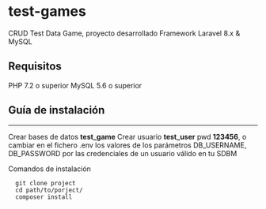 # test-games
CRUD Test Data Game, proyecto desarrollado Framework Laravel 8.x & MySQL

## Requisitos

  PHP 7.2 o superior
  MySQL 5.6 o superior

## Guía de instalación
---
  Crear bases de datos **test_game**
  Crear usuario **test_user** pwd **123456**, o cambiar en el fichero .env los valores de los parámetros DB_USERNAME, DB_PASSWORD por las credenciales de un usuario válido en tu SDBM

  Comandos de instalación
```
  git clone project
  cd path/to/porject/
  composer install
```
  


  
